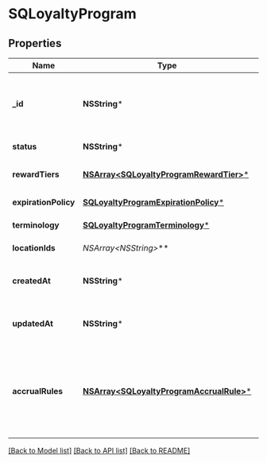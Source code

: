 # SQLoyaltyProgram

## Properties
Name | Type | Description | Notes
------------ | ------------- | ------------- | -------------
**_id** | **NSString*** | The Square-assigned ID of the loyalty program. Updates to  the loyalty program do not modify the identifier. | [optional] 
**status** | **NSString*** | Whether the program is currently active. | [optional] 
**rewardTiers** | [**NSArray&lt;SQLoyaltyProgramRewardTier&gt;***](SQLoyaltyProgramRewardTier.md) | The list of rewards for buyers, sorted by ascending points. | [optional] 
**expirationPolicy** | [**SQLoyaltyProgramExpirationPolicy***](SQLoyaltyProgramExpirationPolicy.md) | If present, details for how points expire. | [optional] 
**terminology** | [**SQLoyaltyProgramTerminology***](SQLoyaltyProgramTerminology.md) | A cosmetic name for the “points” currency. | [optional] 
**locationIds** | **NSArray&lt;NSString*&gt;*** | The [locations](https://developer.squareup.com/reference/square_2023-10-18/objects/Location) at which the program is active. | 
**createdAt** | **NSString*** | The timestamp when the program was created, in RFC 3339 format. | [optional] 
**updatedAt** | **NSString*** | The timestamp when the reward was last updated, in RFC 3339 format. | [optional] 
**accrualRules** | [**NSArray&lt;SQLoyaltyProgramAccrualRule&gt;***](SQLoyaltyProgramAccrualRule.md) | Defines how buyers can earn loyalty points from the base loyalty program. To check for associated [loyalty promotions](https://developer.squareup.com/reference/square_2023-10-18/objects/LoyaltyPromotion) that enable buyers to earn extra points, call [ListLoyaltyPromotions](https://developer.squareup.com/reference/square_2023-10-18/loyalty-api/list-loyalty-promotions). | [optional] 

[[Back to Model list]](../README.md#documentation-for-models) [[Back to API list]](../README.md#documentation-for-api-endpoints) [[Back to README]](../README.md)


